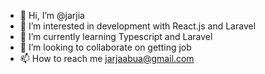- 👋 Hi, I’m @jarjia
- 👀 I’m interested in development with React.js and Laravel
- 🌱 I’m currently learning Typescript and Laravel
- 💞️ I’m looking to collaborate on getting job
- 📫 How to reach me jarjaabua@gmail.com

<!---
jarjia/jarjia is a ✨ special ✨ repository because its `README.md` (this file) appears on your GitHub profile.
You can click the Preview link to take a look at your changes.
--->
